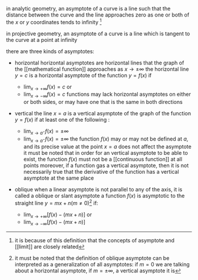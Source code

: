 in analytic geometry, an asymptote of a curve is a line such that the distance between the curve and the line approaches zero as one or both of the $x$ or $y$ coordinates tends to infinity [^1]

in projective geometry, an asymptote of a curve is a line which is tangent to the curve at a point at infinity

there are three kinds of asymptotes:
- horizontal
horizontal asymptotes are horizontal lines that the graph of the [[mathematical function]] approaches as $x\to \pm \infty$
the horizontal line $y=c$ is a horizontal asymptote of the function $y=f(x)$ if
	- $\lim_{x\to +\infty}f(x) = c$ or
	- $\lim_{x\to -\infty}f(x) = c$ 
functions may lack horizontal asymptotes on either or both sides, or may have one that is the same in both directions


- vertical
the line $x=a$ is a vertical asymptote of the graph of the function $y=f(x)$ if at least one of the following :
	- $\lim_{x\to a^-}f(x)=\pm \infty$
	- $\lim_{x\to a^-}f(x)=\pm \infty$
	the function $f(x)$ may or may not be defined at $a$, and its precise value at the point $x=a$ does not affect the asymptote
	it must be noted that in order for an vertical asymptote to be able to exist, the function $f(x)$ must not be a [[continuous function]] at all points
	moreover, if a function gas a vertical asymptote, then it is not necessarily true that the derivative of the function has a vertical asymptote at the same place
	
- oblique
when a linear asymptote is not parallel to any of the axis, it is called a oblique or slant asymptote  a function $f(x)$ is asymptotic to the straight line $y=mx+n(m\neq 0)$[^2] if:
	-  $\lim_{x\to +\infty}[f(x)-(mx+n)]$ or
	-  $\lim_{x\to -\infty}[f(x)-(mx+n)]$ 



[^1]: it is because of this definition that the concepts of asymptote  and [[limit]] are closely related
[^2]: it must be noted that the definition of oblique asymptote can be interpreted as a generalization of all asymptotes: if $m=0$ we are talking about a horizontal asymptote, if $m=\pm \infty$, a vertical asymptote it is